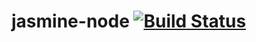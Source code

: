 
# jasmine-node [![Build Status](https://travis-ci.org/cjuniorr/jasmine-node.svg?branch=master)](https://travis-ci.org/cjuniorr/jasmine-node)